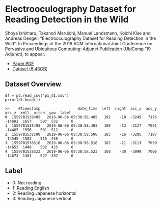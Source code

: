 # Electrooculography Dataset for Reading Detection in the Wild

Shoya Ishimaru, Takanori Maruichi, Manuel Landsmann, Koichi Kise and Andreas Dengel. “Electrooculography Dataset for Reading Detection in the Wild”. In Proceedings of the 2019 ACM International Joint Conference on Pervasive and Ubiquitous Computing: Adjunct Publication (UbiComp '19 Adjunct), to appear.

* [Paper PDF](https://shoya.io/preprint/ishimaru2019electrooculography.pdf)
* [Dataset (6.43GB)](https://www.dropbox.com/sh/rkcfr1qnxwpv0iy/AACszVEoX2imTUF7-itiGRora?dl=0)

## Dataset Overview

```
df = pd.read_csv("p1_d1.csv")
print(df.head())

>>    #timestamp                 date_time  left  right  acc_x  acc_y   acc_z  roll  pitch  yaw  label
0  1559781538485   2019-06-06 09:38:58.485   192    -10  -3245   7176  -14602  1657    507  532      0
1  1559781538493   2019-06-06 09:38:58.493   189    -13  -3127   7091  -14485  1556    501  512      0
2  1559781538500   2019-06-06 09:38:58.500   185    -16  -3205   7107  -14545  1502    515  458      0
3  1559781538516   2019-06-06 09:38:58.516   182    -21  -3113   7059  -14653  1448    532  425      0
4  1559781538523   2019-06-06 09:38:58.523   168    -30  -3099   7006  -14673  1381    527  397      0
```

## Label
* 0: Not reading
* 1: Reading English
* 2: Reading Japanese horizontal
* 3: Reading Japanese vertical